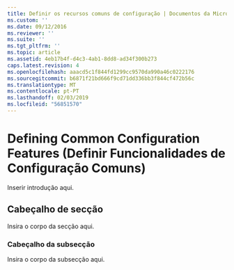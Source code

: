 ```yaml
---
title: Definir os recursos comuns de configuração | Documentos da Microsoft
ms.custom: ''
ms.date: 09/12/2016
ms.reviewer: ''
ms.suite: ''
ms.tgt_pltfrm: ''
ms.topic: article
ms.assetid: 4eb17b4f-d4c3-4ab1-8dd8-ad34f300b273
caps.latest.revision: 4
ms.openlocfilehash: aaacd5c1f844fd1299cc9570da990a46c0222176
ms.sourcegitcommit: b6871f21bd666f9cd71dd336bb3f844cf472b56c
ms.translationtype: MT
ms.contentlocale: pt-PT
ms.lasthandoff: 02/03/2019
ms.locfileid: "56851570"
---
```

# <a name="defining-common-configuration-features"></a>Defining Common Configuration Features (Definir Funcionalidades de Configuração Comuns)

Inserir introdução aqui.

## <a name="section-heading"></a>Cabeçalho de secção

Insira o corpo da secção aqui.

### <a name="subsection-heading"></a>Cabeçalho da subsecção

Insira o corpo da subsecção aqui.
